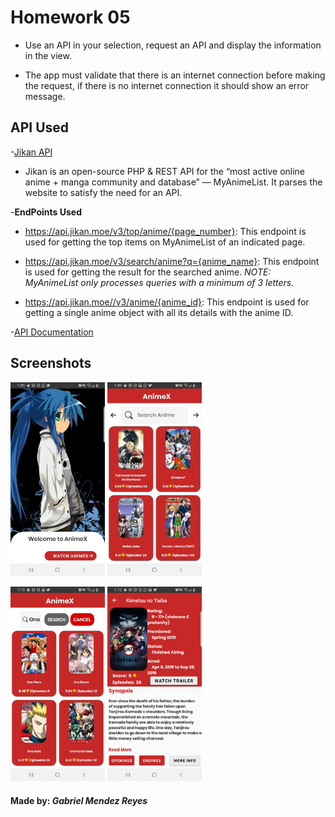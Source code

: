 # Homework 05

* Use an API in your selection, request an API and display the information in the view.
 
* The app must validate that there is an internet connection before making the request, if there is no internet connection it should show an error message.
 
## API Used
-[Jikan API](https://jikan.moe/)
* Jikan is an open-source PHP & REST API for the “most active online anime + manga community and database” — MyAnimeList. It parses the website to satisfy the need for an API.

-**EndPoints Used**
* https://api.jikan.moe/v3/top/anime/{page_number}: This endpoint is used for getting the top items on MyAnimeList of an indicated page.

* https://api.jikan.moe/v3/search/anime?q={anime_name}: This endpoint is used for getting the result for the searched anime. *NOTE: MyAnimeList only processes queries with a minimum of 3 letters.*

* https://api.jikan.moe//v3/anime/{anime_id}: This endpoint is used for getting a single anime object with all its details with the anime ID.

-[API Documentation](https://jikan.docs.apiary.io/#)

## Screenshots
<p aling="center">
<img src="/ScreenShots/Screen01.jpg" width="30%" /> <img src="/ScreenShots/Screen02.jpg" width="30%" /> 
</p>
<p aling="center">
<img src="/ScreenShots/Screen03.jpg" width="30%" /> <img src="/ScreenShots/Screen04.jpg" width="30%" />  
</p>
 
 #### Made by: *Gabriel Mendez Reyes*
